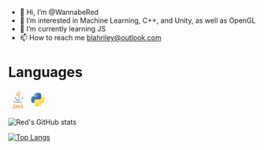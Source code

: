 - 👋 Hi, I’m @WannabeRed
- 👀 I’m interested in Machine Learning, C++, and Unity, as well as OpenGL
- 🌱 I’m currently learning JS
- 📫 How to reach me blahriley@outlook.com

# Languages
<img height="40" width= "40" src="https://raw.githubusercontent.com/github/explore/5b3600551e122a3277c2c5368af2ad5725ffa9a1/topics/java/java.png"><img height="40" width= "40" src="https://raw.githubusercontent.com/github/explore/5b3600551e122a3277c2c5368af2ad5725ffa9a1/topics/python/python.png">

![Red's GitHub stats](https://github-readme-stats.vercel.app/api?username=WannabeRed&show_icons=true&theme=gotham)

[![Top Langs](https://github-readme-stats.vercel.app/api/top-langs/?username=WannabeRed&theme=gotham)](https://github.com/Rileynotmyalt/github-readme-stats)
